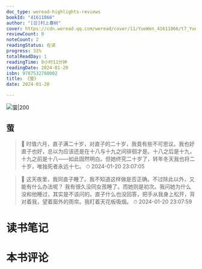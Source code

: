 ```yaml
---
doc_type: weread-highlights-reviews
bookId: "41611866"
author: "[日]村上春树"
cover: https://cdn.weread.qq.com/weread/cover/11/YueWen_41611866/t7_YueWen_41611866.jpg
reviewCount: 0
noteCount: 2
readingStatus: 在读
progress: 31%
totalReadDay: 1
readingTime: 0小时11分钟
readingDate: 2024-01-20
isbn: 9787532788002
title: 《萤》
date: 2024-01-20

---
```


![ 萤|200](https://cdn.weread.qq.com/weread/cover/11/YueWen_41611866/t7_YueWen_41611866.jpg)


## 萤

> 📌 时值六月，直子满二十岁，对直子的二十岁，我竟有些不可思议。我也好直子也好，总以为应该还是在十八与十九之间徘徊才是。十八之后是十九，十九之前是十八——如此固然明白。但她终究二十岁了，转年冬天我也将二十岁，唯独死者永远十七。 
> ⏱ 2024-01-20 23:07:05 

> 📌 这天夜里，我同直子睡了。我不知道这样做是否正确。不过除此以外，又能有什么办法呢？
我有很久没同女孩睡了。而她则是初次。我问她为什么没和他睡过，其实是不该问的。直子什么也没回答，把手从我身上松开，背对着我，望着窗外的雨帘。我盯着天花板吸烟。 
> ⏱ 2024-01-20 23:07:59 


# 读书笔记


# 本书评论

